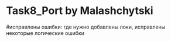 # Task8_Port by Malashchytski
#исправлены ошибки: где нужно добавлены локи, исправлены некоторые логические ошибки
